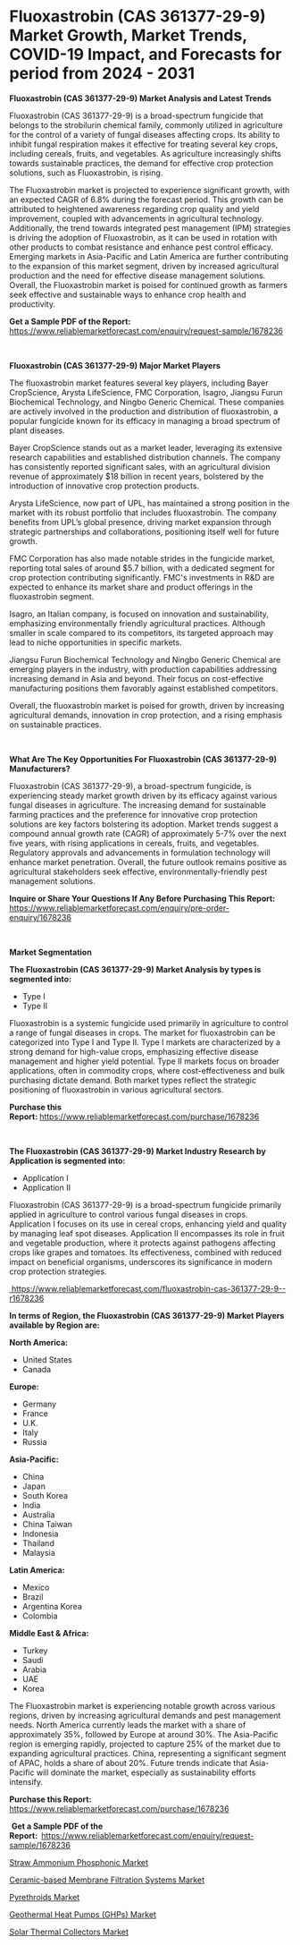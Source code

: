 <p><h1>Fluoxastrobin (CAS 361377-29-9) Market Growth, Market Trends, COVID-19 Impact, and Forecasts for period from 2024 - 2031</h1></p><p><strong>Fluoxastrobin (CAS 361377-29-9) Market Analysis and Latest Trends</strong></p>
<p><p>Fluoxastrobin (CAS 361377-29-9) is a broad-spectrum fungicide that belongs to the strobilurin chemical family, commonly utilized in agriculture for the control of a variety of fungal diseases affecting crops. Its ability to inhibit fungal respiration makes it effective for treating several key crops, including cereals, fruits, and vegetables. As agriculture increasingly shifts towards sustainable practices, the demand for effective crop protection solutions, such as Fluoxastrobin, is rising.</p><p>The Fluoxastrobin market is projected to experience significant growth, with an expected CAGR of 6.8% during the forecast period. This growth can be attributed to heightened awareness regarding crop quality and yield improvement, coupled with advancements in agricultural technology. Additionally, the trend towards integrated pest management (IPM) strategies is driving the adoption of Fluoxastrobin, as it can be used in rotation with other products to combat resistance and enhance pest control efficacy. Emerging markets in Asia-Pacific and Latin America are further contributing to the expansion of this market segment, driven by increased agricultural production and the need for effective disease management solutions. Overall, the Fluoxastrobin market is poised for continued growth as farmers seek effective and sustainable ways to enhance crop health and productivity.</p></p>
<p><strong>Get a Sample PDF of the Report:&nbsp;</strong> <a href="https://www.reliablemarketforecast.com/enquiry/request-sample/1678236?utm_campaign=1108&utm_medium=2&utm_source=Github&utm_content=ia&utm_term=14102024&utm_id=fluoxastrobin-cas-361377-29-9">https://www.reliablemarketforecast.com/enquiry/request-sample/1678236</a></p>
<p>&nbsp;</p>
<p><strong>Fluoxastrobin (CAS 361377-29-9) Major Market Players</strong></p>
<p><p>The fluoxastrobin market features several key players, including Bayer CropScience, Arysta LifeScience, FMC Corporation, Isagro, Jiangsu Furun Biochemical Technology, and Ningbo Generic Chemical. These companies are actively involved in the production and distribution of fluoxastrobin, a popular fungicide known for its efficacy in managing a broad spectrum of plant diseases.</p><p>Bayer CropScience stands out as a market leader, leveraging its extensive research capabilities and established distribution channels. The company has consistently reported significant sales, with an agricultural division revenue of approximately $18 billion in recent years, bolstered by the introduction of innovative crop protection products.</p><p>Arysta LifeScience, now part of UPL, has maintained a strong position in the market with its robust portfolio that includes fluoxastrobin. The company benefits from UPL’s global presence, driving market expansion through strategic partnerships and collaborations, positioning itself well for future growth.</p><p>FMC Corporation has also made notable strides in the fungicide market, reporting total sales of around $5.7 billion, with a dedicated segment for crop protection contributing significantly. FMC's investments in R&D are expected to enhance its market share and product offerings in the fluoxastrobin segment.</p><p>Isagro, an Italian company, is focused on innovation and sustainability, emphasizing environmentally friendly agricultural practices. Although smaller in scale compared to its competitors, its targeted approach may lead to niche opportunities in specific markets.</p><p>Jiangsu Furun Biochemical Technology and Ningbo Generic Chemical are emerging players in the industry, with production capabilities addressing increasing demand in Asia and beyond. Their focus on cost-effective manufacturing positions them favorably against established competitors.</p><p>Overall, the fluoxastrobin market is poised for growth, driven by increasing agricultural demands, innovation in crop protection, and a rising emphasis on sustainable practices.</p></p>
<p>&nbsp;</p>
<p><strong>What Are The Key Opportunities For Fluoxastrobin (CAS 361377-29-9) Manufacturers?</strong></p>
<p><p>Fluoxastrobin (CAS 361377-29-9), a broad-spectrum fungicide, is experiencing steady market growth driven by its efficacy against various fungal diseases in agriculture. The increasing demand for sustainable farming practices and the preference for innovative crop protection solutions are key factors bolstering its adoption. Market trends suggest a compound annual growth rate (CAGR) of approximately 5-7% over the next five years, with rising applications in cereals, fruits, and vegetables. Regulatory approvals and advancements in formulation technology will enhance market penetration. Overall, the future outlook remains positive as agricultural stakeholders seek effective, environmentally-friendly pest management solutions.</p></p>
<p><strong>Inquire or Share Your Questions If Any Before Purchasing This Report:</strong> <a href="https://www.reliablemarketforecast.com/enquiry/pre-order-enquiry/1678236?utm_campaign=1108&utm_medium=2&utm_source=Github&utm_content=ia&utm_term=14102024&utm_id=fluoxastrobin-cas-361377-29-9">https://www.reliablemarketforecast.com/enquiry/pre-order-enquiry/1678236</a></p>
<p>&nbsp;</p>
<p><strong>Market Segmentation</strong></p>
<p><strong>The Fluoxastrobin (CAS 361377-29-9) Market Analysis by types is segmented into:</strong></p>
<p><ul><li>Type I</li><li>Type II</li></ul></p>
<p><p>Fluoxastrobin is a systemic fungicide used primarily in agriculture to control a range of fungal diseases in crops. The market for fluoxastrobin can be categorized into Type I and Type II. Type I markets are characterized by a strong demand for high-value crops, emphasizing effective disease management and higher yield potential. Type II markets focus on broader applications, often in commodity crops, where cost-effectiveness and bulk purchasing dictate demand. Both market types reflect the strategic positioning of fluoxastrobin in various agricultural sectors.</p></p>
<p><strong>Purchase this Report:&nbsp;</strong><a href="https://www.reliablemarketforecast.com/purchase/1678236?utm_campaign=1108&utm_medium=2&utm_source=Github&utm_content=ia&utm_term=14102024&utm_id=fluoxastrobin-cas-361377-29-9">https://www.reliablemarketforecast.com/purchase/1678236</a></p>
<p>&nbsp;</p>
<p><strong>The Fluoxastrobin (CAS 361377-29-9) Market Industry Research by Application is segmented into:</strong></p>
<p><ul><li>Application I</li><li>Application II</li></ul></p>
<p><p>Fluoxastrobin (CAS 361377-29-9) is a broad-spectrum fungicide primarily applied in agriculture to control various fungal diseases in crops. Application I focuses on its use in cereal crops, enhancing yield and quality by managing leaf spot diseases. Application II encompasses its role in fruit and vegetable production, where it protects against pathogens affecting crops like grapes and tomatoes. Its effectiveness, combined with reduced impact on beneficial organisms, underscores its significance in modern crop protection strategies.</p></p>
<p><a href="https://www.reliablemarketforecast.com/fluoxastrobin-cas-361377-29-9--r1678236?utm_campaign=1108&utm_medium=2&utm_source=Github&utm_content=ia&utm_term=14102024&utm_id=fluoxastrobin-cas-361377-29-9">&nbsp;https://www.reliablemarketforecast.com/fluoxastrobin-cas-361377-29-9--r1678236</a></p>
<p><strong>In terms of Region, the Fluoxastrobin (CAS 361377-29-9) Market Players available by Region are:</strong></p>
<p>
    <p> <strong> North America: </strong>
        <ul>
            <li>United States</li>
            <li>Canada</li>
        </ul>
        </p> 
    <p> <strong> Europe: </strong>
        <ul>
            <li>Germany</li>
            <li>France</li>
            <li>U.K.</li>
            <li>Italy</li>
            <li>Russia</li>
        </ul>
        </p> 
    <p> <strong> Asia-Pacific: </strong>
        <ul>
            <li>China</li>
            <li>Japan</li>
            <li>South Korea</li>
            <li>India</li>
            <li>Australia</li>
            <li>China Taiwan</li>
            <li>Indonesia</li>
            <li>Thailand</li>
            <li>Malaysia</li>
        </ul>
        </p> 
    <p> <strong> Latin America: </strong>
        <ul>
            <li>Mexico</li>
            <li>Brazil</li>
            <li>Argentina Korea</li>
            <li>Colombia</li>
        </ul>
        </p> 
    <p> <strong> Middle East & Africa: </strong>
        <ul>
            <li>Turkey</li>
            <li>Saudi</li>
            <li>Arabia</li>
            <li>UAE</li>
            <li>Korea</li>
        </ul>
    </p>
    </p>
<p><p>The Fluoxastrobin market is experiencing notable growth across various regions, driven by increasing agricultural demands and pest management needs. North America currently leads the market with a share of approximately 35%, followed by Europe at around 30%. The Asia-Pacific region is emerging rapidly, projected to capture 25% of the market due to expanding agricultural practices. China, representing a significant segment of APAC, holds a share of about 20%. Future trends indicate that Asia-Pacific will dominate the market, especially as sustainability efforts intensify.</p></p>
<p><strong>Purchase this Report: </strong><a href="https://www.reliablemarketforecast.com/purchase/1678236?utm_campaign=1108&utm_medium=2&utm_source=Github&utm_content=ia&utm_term=14102024&utm_id=fluoxastrobin-cas-361377-29-9">https://www.reliablemarketforecast.com/purchase/1678236</a></p>
<p>&nbsp;<strong>Get a Sample PDF of the Report:&nbsp;&nbsp;</strong><a href="https://www.reliablemarketforecast.com/enquiry/request-sample/1678236?utm_campaign=1108&utm_medium=2&utm_source=Github&utm_content=ia&utm_term=14102024&utm_id=fluoxastrobin-cas-361377-29-9">https://www.reliablemarketforecast.com/enquiry/request-sample/1678236</a></p>
<p><strong></strong></p>
<p><p><a href="https://github.com/tenoreduwagley4rt/Market-Research-Report-List-1/blob/main/straw-ammonium-phosphonic-market.md?utm_campaign=1108&utm_medium=2&utm_source=Github&utm_content=ia&utm_term=14102024&utm_id=fluoxastrobin-cas-361377-29-9">Straw Ammonium Phosphonic Market</a></p><p><a href="https://www.linkedin.com/pulse/global-ceramic-based-membrane-filtration-systems-market-opportunities-h2nbe?utm_campaign=1108&utm_medium=2&utm_source=Github&utm_content=ia&utm_term=14102024&utm_id=fluoxastrobin-cas-361377-29-9">Ceramic-based Membrane Filtration Systems Market</a></p><p><a href="https://github.com/lourdestd6bs/Market-Research-Report-List-1/blob/main/pyrethroids-market.md?utm_campaign=1108&utm_medium=2&utm_source=Github&utm_content=ia&utm_term=14102024&utm_id=fluoxastrobin-cas-361377-29-9">Pyrethroids Market</a></p><p><a href="https://www.linkedin.com/pulse/global-geothermal-heat-pumps-ghps-market-share-growth-opportunities-8mcaf?utm_campaign=1108&utm_medium=2&utm_source=Github&utm_content=ia&utm_term=14102024&utm_id=fluoxastrobin-cas-361377-29-9">Geothermal Heat Pumps (GHPs) Market</a></p><p><a href="https://www.linkedin.com/pulse/solar-thermal-collectors-market-trends-growth-outlook-2024-rvhqe?utm_campaign=1108&utm_medium=2&utm_source=Github&utm_content=ia&utm_term=14102024&utm_id=fluoxastrobin-cas-361377-29-9">Solar Thermal Collectors Market</a></p></p>